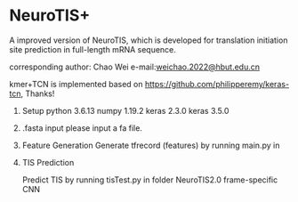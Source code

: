 # NeuroTIS+

A improved version of NeuroTIS, which is developed for translation initiation site prediction in full-length mRNA sequence.


corresponding author: Chao Wei
e-mail:weichao.2022@hbut.edu.cn

kmer+TCN is implemented based on https://github.com/philipperemy/keras-tcn, Thanks!

1. Setup
python 3.6.13
numpy 1.19.2
keras 2.3.0
keras 3.5.0
          

3. .fasta input
    please input a fa file.


5. Feature Generation
   Generate tfrecord (features) by running main.py in 

6. TIS Prediction

   Predict TIS by running tisTest.py in folder NeuroTIS2.0 frame-specific CNN
